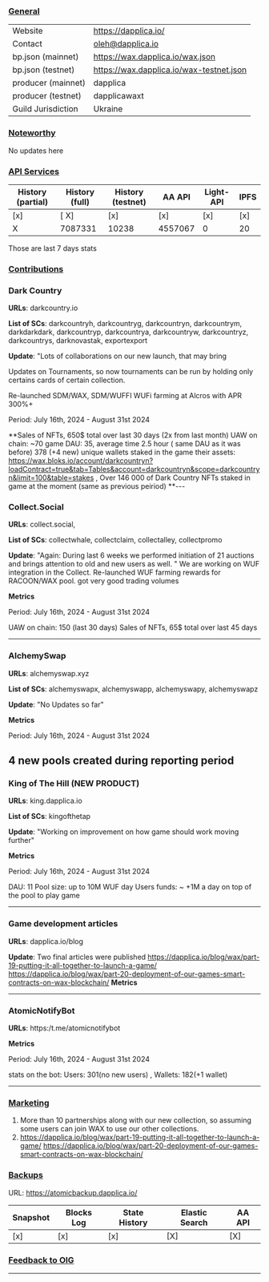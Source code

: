 ### <ins>General</ins>

|  |  |
| --- | --- |
| Website | https://dapplica.io/ |
| Contact | oleh@dapplica.io |
| bp.json (mainnet) | https://wax.dapplica.io/wax.json |
| bp.json (testnet) | https://wax.dapplica.io/wax-testnet.json |
| producer (mainnet) | dapplica |
| producer (testnet) | dapplicawaxt |
| Guild Jurisdiction | Ukraine |

### <ins>Noteworthy</ins>

No updates here 

### <ins>API Services</ins>

| History (partial) | History (full) | History (testnet) | AA API | Light-API  | IPFS |
|--------|--------|--------|--------|--------|--------|
| [x] | [ X] | [x] | [x] | [x] | [x] |  [x] |
| X | 7087331 | 10238 | 4557067 | 0 |  20 |

Those are last 7 days stats

### <ins>Contributions</ins>

### Dark Country 

**URLs**: darkcountry.io

**List of SCs**: darkcountryh, darkcountryg, darkcountryn, darkcountrym, darkdarkdark, darkcountryp, darkcountrya, darkcountryw,
darkcountryz, darkcountrys, darknovastak, exportexport

**Update**: 
"Lots of collaborations on our new launch, that may bring  

Updates on Tournaments, so now tournaments can be run by holding only certains cards of certain collection.

Re-launched  SDM/WAX, SDM/WUFFI WUFi farming at Alcros with APR 300%+ 

Period: July 16th, 2024 - August 31st 2024


**Sales of NFTs, 650$ total over last 30 days (2x from last month)
UAW on chain: ~70 
game DAU: 35, average time 2.5 hour ( same DAU as it was before) 
378 (+4 new)  unique wallets staked in the game their assets: https://wax.bloks.io/account/darkcountryn?loadContract=true&tab=Tables&account=darkcountryn&scope=darkcountryn&limit=100&table=stakes ,
Over 146 000 of Dark Country NFTs staked in game at the moment (same as previous peiriod)
**---
### Collect.Social

**URLs**: collect.social,

**List of SCs**: collectwhale, collectclaim, collectalley, collectpromo

**Update**: 
"Again: During last 6 weeks we performed initiation of 21 auctions and brings attention to old and new users as well. " 
We are working on WUF integration in the Collect. 
Re-launched WUF farming rewards for RACOON/WAX pool. got very good trading volumes

**Metrics**

Period: July 16th, 2024 - August 31st 2024

UAW on chain: 150 (last 30 days)
Sales of NFTs, 65$ total over last 45 days

---
### AlchemySwap

**URLs**: alchemyswap.xyz 

**List of SCs**: alchemyswapx, alchemyswapp, alchemyswapy, alchemyswapz

**Update**: 
"No Updates so far"  

**Metrics**

Period: July 16th, 2024 - August 31st 2024

4 new pools created during reporting period 
---
### King of The Hill (NEW PRODUCT)

**URLs**: king.dapplica.io

**List of SCs**: kingofthetap

**Update**: 
"Working on improvement on how game should work moving further"

**Metrics**

Period: July 16th, 2024 - August 31st 2024

DAU: 11
Pool size: up to 10M WUF day
Users funds: ~ +1M a day on top of the pool to play game

---
### Game development articles

**URLs**: dapplica.io/blog 

**Update**: 
Two final articles were published
https://dapplica.io/blog/wax/part-19-putting-it-all-together-to-launch-a-game/ 
https://dapplica.io/blog/wax/part-20-deployment-of-our-games-smart-contracts-on-wax-blockchain/ 
**Metrics**

---

### AtomicNotifyBot

**URLs**: https:/t.me/atomicnotifybot

**Metrics**

Period: July 16th, 2024 - August 31st 2024

stats on the bot: Users: 301(no new users) , Wallets: 182(+1 wallet)

---

### <ins>Marketing</ins>


1. More than 10 partnerships along with our new collection, so assuming some users can join WAX to use our other collections.
2. https://dapplica.io/blog/wax/part-19-putting-it-all-together-to-launch-a-game/ 
https://dapplica.io/blog/wax/part-20-deployment-of-our-games-smart-contracts-on-wax-blockchain/ 

### <ins>Backups </ins>
URL: https://atomicbackup.dapplica.io/

| Snapshot | Blocks Log | State History | Elastic Search | AA API |
|--------|--------|--------|--------|--------|
| [x] | [x] | [x] | [X] | [X] | 4557067


### <ins>Feedback to OIG</ins>

----
